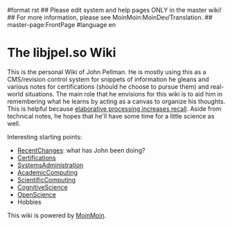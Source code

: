 \#format rst \#\# Please edit system and help pages ONLY in the master wiki! \#\# For more information, please see MoinMoin:MoinDev/Translation. \#\# master-page:FrontPage \#language en

The libjpel.so Wiki
===================

This is the personal Wiki of John Pellman. He is mostly using this as a CMS/revision control system for snippets of information he gleans and various notes for certifications (should he choose to pursue them) and real-world situations. The main role that he envisions for this wiki is to aid him in remembering what he learns by acting as a canvas to organize his thoughts. This is helpful because [elaborative processing increases recall](../Memory). Aside from technical notes, he hopes that he'll have some time for a little science as well.

Interesting starting points:

-   [RecentChanges](../RecentChanges): what has John been doing?
-   [Certifications](../Certifications)
-   [SystemsAdministration](../SystemsAdministration)
-   [AcademicComputing](../AcademicComputing)
-   [ScientificComputing](../ScientificComputing)
-   [CognitiveScience](../CognitiveScience)
-   [OpenScience](../OpenScience)
-   Hobbies

This wiki is powered by [MoinMoin](http://moinmo.in/).
